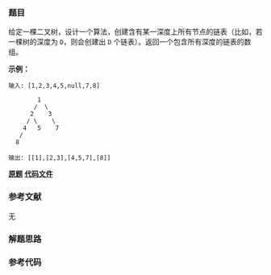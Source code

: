 ### 题目
给定一棵二叉树，设计一个算法，创建含有某一深度上所有节点的链表（比如，若一棵树的深度为 `D`，则会创建出 `D`
个链表）。返回一个包含所有深度的链表的数组。



**示例：**

    
    
    输入: [1,2,3,4,5,null,7,8]
    
            1
           /  \ 
          2    3
         / \    \ 
        4   5    7
       /
      8
    
    输出: [[1],[2,3],[4,5,7],[8]]
    

 **[原题](https://leetcode-cn.com/problems/list-of-depth-lcci/)**    **[代码文件]()**


### 参考文献
无

### 解题思路




### 参考代码

```go


```




